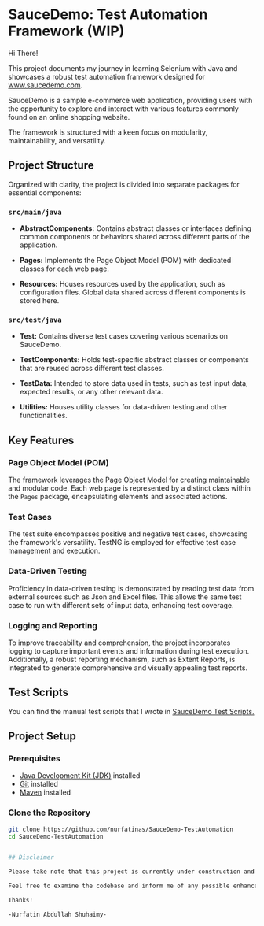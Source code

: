 # SauceDemo: Test Automation Framework (WIP)


Hi There! 

This project documents my journey in learning Selenium with Java and showcases a robust test automation framework designed for www.saucedemo.com.

SauceDemo is a sample e-commerce web application, providing users with the opportunity to explore and interact with various features commonly found on an online shopping website.

The framework is structured with a keen focus on modularity, maintainability, and versatility.

## Project Structure

Organized with clarity, the project is divided into separate packages for essential components:

### `src/main/java`

- **AbstractComponents:** Contains abstract classes or interfaces defining common components or behaviors shared across different parts of the application.

- **Pages:** Implements the Page Object Model (POM) with dedicated classes for each web page.

- **Resources:** Houses resources used by the application, such as configuration files. Global data shared across different components is stored here.

### `src/test/java`

- **Test:** Contains diverse test cases covering various scenarios on SauceDemo.

- **TestComponents:** Holds test-specific abstract classes or components that are reused across different test classes.

- **TestData:** Intended to store data used in tests, such as test input data, expected results, or any other relevant data.

- **Utilities:** Houses utility classes for data-driven testing and other functionalities.

## Key Features

### Page Object Model (POM)

The framework leverages the Page Object Model for creating maintainable and modular code. Each web page is represented by a distinct class within the `Pages` package, encapsulating elements and associated actions.

### Test Cases

The test suite encompasses positive and negative test cases, showcasing the framework's versatility. TestNG is employed for effective test case management and execution.

### Data-Driven Testing

Proficiency in data-driven testing is demonstrated by reading test data from external sources such as Json and Excel files. This allows the same test case to run with different sets of input data, enhancing test coverage.

### Logging and Reporting

To improve traceability and comprehension, the project incorporates logging to capture important events and information during test execution. Additionally, a robust reporting mechanism, such as Extent Reports, is integrated to generate comprehensive and visually appealing test reports.

## Test Scripts

You can find the manual test scripts that I wrote in [SauceDemo Test Scripts.](https://docs.google.com/spreadsheets/d/10LuKWl6Zu-VmP7f06Y-976lba1XM7Zjb7WT17w1uurE/edit?usp=sharing)

## Project Setup

### Prerequisites
- [Java Development Kit (JDK)](https://www.oracle.com/java/technologies/javase-downloads.html) installed
- [Git](https://git-scm.com/) installed
- [Maven](https://maven.apache.org/download.cgi) installed

### Clone the Repository
```bash
git clone https://github.com/nurfatinas/SauceDemo-TestAutomation
cd SauceDemo-TestAutomation


## Disclaimer

Please take note that this project is currently under construction and will be subject to ongoing updates.

Feel free to examine the codebase and inform me of any possible enhancements.

Thanks!

-Nurfatin Abdullah Shuhaimy-
